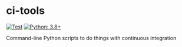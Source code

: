 # ci-tools

[![Test](https://github.com/hugovk/ci-tools/actions/workflows/test.yml/badge.svg)](https://github.com/hugovk/ci-tools/actions/workflows/test.yml)
[![Python: 3.8+](https://img.shields.io/badge/Python-3.8+-blue.svg)](https://www.python.org/downloads/)

Command-line Python scripts to do things with continuous integration
